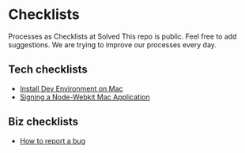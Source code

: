 Checklists
==========

Processes as Checklists at Solved
This repo is public. Feel free to add suggestions. We are trying to improve our processes every day.

Tech checklists
---------------

* [Install Dev Environment on Mac](https://github.com/solvedio/checklists/blob/master/install-dev-environment-mac.md)
* [Signing a Node-Webkit Mac Application](https://github.com/solvedio/checklists/blob/master/signing-node-webkit-app-for-mac.md)

Biz checklists
--------------

* [How to report a bug](https://github.com/solvedio/checklists/blob/master/bug-report.md)

